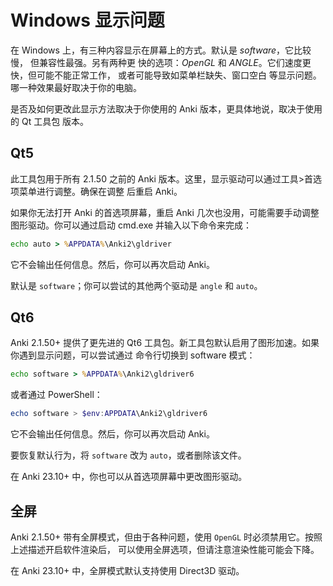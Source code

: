 # Windows 显示问题

<!-- toc -->

在 Windows 上，有三种内容显示在屏幕上的方式。默认是 _software_，它比较慢， 但兼容性最强。另有两种更
快的选项：_OpenGL_ 和 _ANGLE_。它们速度更快，但可能不能正常工作， 或者可能导致如菜单栏缺失、窗口空白
等显示问题。哪一种效果最好取决于你的电脑。

是否及如何更改此显示方法取决于你使用的 Anki 版本，更具体地说，取决于使用的 Qt 工具包 版本。

## Qt5

此工具包用于所有 2.1.50 之前的 Anki 版本。这里，显示驱动可以通过工具>首选项菜单进行调整。确保在调整
后重启 Anki。

如果你无法打开 Anki 的首选项屏幕，重启 Anki 几次也没用，可能需要手动调整图形驱动。你可以通过启动
cmd.exe 并输入以下命令来完成：

```bat
echo auto > %APPDATA%\Anki2\gldriver
```

它不会输出任何信息。然后，你可以再次启动 Anki。

默认是 `software`；你可以尝试的其他两个驱动是 `angle` 和 `auto`。

## Qt6

Anki 2.1.50+ 提供了更先进的 Qt6 工具包。新工具包默认启用了图形加速。如果你遇到显示问题，可以尝试通过
命令行切换到 software 模式：

```bat
echo software > %APPDATA%\Anki2\gldriver6
```

或者通过 PowerShell：

```powershell
echo software > $env:APPDATA\Anki2\gldriver6
```

它不会输出任何信息。然后，你可以再次启动 Anki。

要恢复默认行为，将 `software` 改为 `auto`，或者删除该文件。

在 Anki 23.10+ 中，你也可以从首选项屏幕中更改图形驱动。

## 全屏

Anki 2.1.50+ 带有全屏模式，但由于各种问题，使用 `OpenGL` 时必须禁用它。按照上述描述开启软件渲染后，
可以使用全屏选项，但请注意渲染性能可能会下降。

在 Anki 23.10+ 中，全屏模式默认支持使用 Direct3D 驱动。
